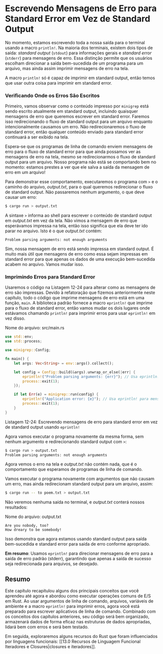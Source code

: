 # Escrevendo Mensagens de Erro para Standard Error em Vez de Standard Output

No momento, estamos escrevendo toda a nossa saída para o terminal usando a macro `println!`. Na maioria dos terminais, existem dois tipos de saída: *standard output* (`stdout`) para informações gerais e *standard error* (`stderr`) para mensagens de erro. Essa distinção permite que os usuários escolham direcionar a saída bem-sucedida de um programa para um arquivo, mas ainda assim imprimir mensagens de erro na tela.

A macro `println!` só é capaz de imprimir em standard output, então temos que usar outra coisa para imprimir em standard error.

### Verificando Onde os Erros São Escritos

Primeiro, vamos observar como o conteúdo impresso por `minigrep` está sendo escrito atualmente em standard output, incluindo quaisquer mensagens de erro que queremos escrever em standard error. Faremos isso redirecionando o fluxo de standard output para um arquivo enquanto intencionalmente causamos um erro. Não redirecionaremos o fluxo de standard error, então qualquer conteúdo enviado para standard error continuará a ser exibido na tela.

Espera-se que os programas de linha de comando enviem mensagens de erro para o fluxo de standard error para que ainda possamos ver as mensagens de erro na tela, mesmo se redirecionarmos o fluxo de standard output para um arquivo. Nosso programa não está se comportando bem no momento: estamos prestes a ver que ele salva a saída da mensagem de erro em um arquivo!

Para demonstrar esse comportamento, executaremos o programa com `>` e o caminho do arquivo, *output.txt*, para o qual queremos redirecionar o fluxo de standard output. Não passaremos nenhum argumento, o que deve causar um erro:

```bash
$ cargo run > output.txt
```

A sintaxe `>` informa ao shell para escrever o conteúdo de standard output em *output.txt* em vez da tela. Não vimos a mensagem de erro que esperávamos impressa na tela, então isso significa que ela deve ter ido parar no arquivo. Isto é o que *output.txt* contém:

```text
Problem parsing arguments: not enough arguments
```

Sim, nossa mensagem de erro está sendo impressa em standard output. É muito mais útil que mensagens de erro como essa sejam impressas em standard error para que apenas os dados de uma execução bem-sucedida acabem no arquivo. Vamos mudar isso.

### Imprimindo Erros para Standard Error

Usaremos o código na Listagem 12-24 para alterar como as mensagens de erro são impressas. Devido à refatoração que fizemos anteriormente neste capítulo, todo o código que imprime mensagens de erro está em uma função, `main`. A biblioteca padrão fornece a macro `eprintln!` que imprime para o fluxo de standard error, então vamos mudar os dois lugares onde estávamos chamando `println!` para imprimir erros para usar `eprintln!` em vez disso.

Nome do arquivo: src/main.rs

```rust
use std::env;
use std::process;

use minigrep::Config;

fn main() {
    let args: Vec<String> = env::args().collect();

    let config = Config::build(&args).unwrap_or_else(|err| {
        eprintln!("Problem parsing arguments: {err}"); // Usa eprintln! para mensagens de erro
        process::exit(1);
    });

    if let Err(e) = minigrep::run(config) {
        eprintln!("Application error: {e}"); // Usa eprintln! para mensagens de erro
        process::exit(1);
    }
}
```

Listagem 12-24: Escrevendo mensagens de erro para standard error em vez de standard output usando `eprintln!`

Agora vamos executar o programa novamente da mesma forma, sem nenhum argumento e redirecionando standard output com `>`:

```bash
$ cargo run > output.txt
Problem parsing arguments: not enough arguments
```

Agora vemos o erro na tela e *output.txt* não contém nada, que é o comportamento que esperamos de programas de linha de comando.

Vamos executar o programa novamente com argumentos que não causam um erro, mas ainda redirecionam standard output para um arquivo, assim:

```bash
$ cargo run -- to poem.txt > output.txt
```

Não veremos nenhuma saída no terminal, e *output.txt* conterá nossos resultados:

Nome do arquivo: output.txt

```text
Are you nobody, too?
How dreary to be somebody!
```

Isso demonstra que agora estamos usando standard output para saída bem-sucedida e standard error para saída de erro conforme apropriado.

**Em resumo**: Usamos `eprintln!` para direcionar mensagens de erro para a saída de erro padrão (stderr), garantindo que apenas a saída de sucesso seja redirecionada para arquivos, se desejado.

## Resumo

Este capítulo recapitulou alguns dos principais conceitos que você aprendeu até agora e abordou como executar operações comuns de E/S em Rust. Ao usar argumentos de linha de comando, arquivos, variáveis de ambiente e a macro `eprintln!` para imprimir erros, agora você está preparado para escrever aplicativos de linha de comando. Combinado com os conceitos dos capítulos anteriores, seu código será bem organizado, armazenará dados de forma eficaz nas estruturas de dados apropriadas, lidará bem com erros e será bem testado.

Em seguida, exploraremos alguns recursos do Rust que foram influenciados por linguagens funcionais: [[13.0 Recursos de Linguagem Funcional Iteradores e Closures|closures e iteradores]].

